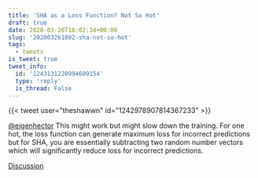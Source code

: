 ```yaml
---
title: 'SHA as a Loss Function? Not So Hot'
draft: true
date: 2020-03-26T18:02:34+00:00
slug: '202003261802-sha-not-so-hot'
tags:
  - tweets
is_tweet: true
tweet_info:
  id: '1243131220994609154'
  type: 'reply'
  is_thread: False
---
```




{{< tweet user="theshawwn" id="1242978907814367233" >}}

[@eigenhector](https://x.com/eigenhector) This might work but might slow down the training. For one hot, the loss function can generate maximum loss for incorrect predictions but for SHA, you are essentially subtracting two random number vectors which will significantly reduce loss for incorrect predictions.

[Discussion](https://x.com/sytelus/status/1243131220994609154)
